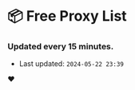 # :package: Free Proxy List
### Updated every 15 minutes.

- Last updated: `2024-05-22 23:39`

:heart:
